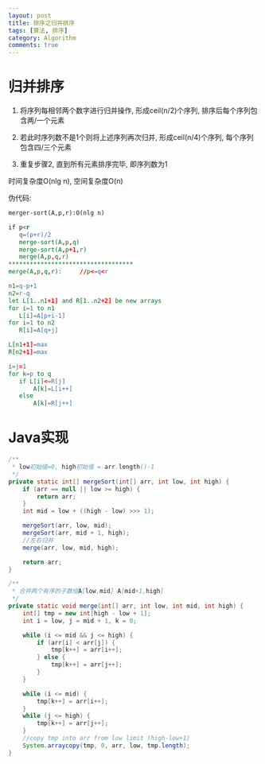 ```yaml
---
layout: post
title: 排序之归并排序
tags: [算法, 排序]
category: Algorithm
comments: true
---
```


<script type="text/javascript" src="http://cdn.mathjax.org/mathjax/latest/MathJax.js?config=default"></script>

# 归并排序

1. 将序列每相邻两个数字进行归并操作, 形成ceil(n/2)个序列, 排序后每个序列包含两/一个元素

2. 若此时序列数不是1个则将上述序列再次归并, 形成ceil(n/4)个序列, 每个序列包含四/三个元素

3. 重复步骤2, 直到所有元素排序完毕, 即序列数为1

时间复杂度O(nlg n), 空间复杂度O(n)

<!--more-->
<!--more-->

伪代码:

```md
merger-sort(A,p,r):O(nlg n)

if p<r
   q=(p+r)/2
   merge-sort(A,p,q)
   merge-sort(A,p+1,r)
   merge(A,p,q,r)
***********************************
merge(A,p,q,r):     //p<=q<r

n1=q-p+1
n2=r-q
let L[1..n1+1] and R[1..n2+2] be new arrays
for i=1 to n1
   L[i]=A[p+i-1]
for i=1 to n2
   R[i]=A[q+j]

L[n1+1]=max
R[n2+1]=max

i=j=1
for k=p to q
   if L[i]<=R[j]
       A[k]=L[i++]
   else
       A[k]=R[j++]
```

# Java实现

```java
/**
 * low初始值=0, high初始值 = arr.length()-1
 */
private static int[] mergeSort(int[] arr, int low, int high) {
    if (arr == null || low >= high) {
        return arr;
    }
    int mid = low + ((high - low) >>> 1);

    mergeSort(arr, low, mid);
    mergeSort(arr, mid + 1, high);
    //左右归并
    merge(arr, low, mid, high);

    return arr;
}

/**
 * 合并两个有序的子数组A[low,mid] A[mid+1,high]
 */
private static void merge(int[] arr, int low, int mid, int high) {
    int[] tmp = new int[high - low + 1];
    int i = low, j = mid + 1, k = 0;

    while (i <= mid && j <= high) {
        if (arr[i] < arr[j]) {
            tmp[k++] = arr[i++];
        } else {
            tmp[k++] = arr[j++];
        }
    }

    while (i <= mid) {
        tmp[k++] = arr[i++];
    }
    while (j <= high) {
        tmp[k++] = arr[j++];
    }
    //copy tmp into arr from low limit (high-low+1)
    System.arraycopy(tmp, 0, arr, low, tmp.length);
}
```